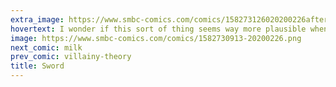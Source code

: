 ```yaml
---
extra_image: https://www.smbc-comics.com/comics/158273126020200226after.png
hovertext: I wonder if this sort of thing seems way more plausible when the nature of monarchy is already based on magic.
image: https://www.smbc-comics.com/comics/1582730913-20200226.png
next_comic: milk
prev_comic: villainy-theory
title: Sword
---
```


